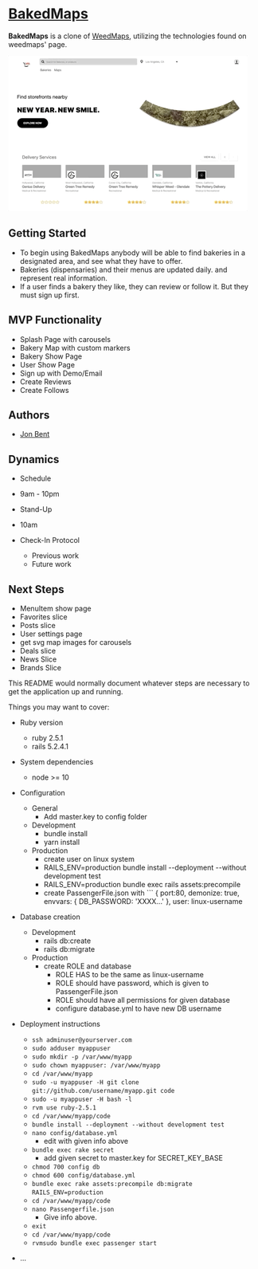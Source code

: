 # [BakedMaps](http://www.baked-maps.com)

**BakedMaps** is a clone of [WeedMaps](http://www.weedmaps.com), utilizing the technologies found on weedmaps' page.

![page-gif](/bakedmaps-home-gif.gif)

## Getting Started
- To begin using BakedMaps anybody will be able to find bakeries in a designated area, and see what they have to offer.
- Bakeries (dispensaries) and their menus are updated daily. and represent real information.
- If a user finds a bakery they like, they can review or follow it. But they must sign up first.

## MVP Functionality
* Splash Page with carousels
* Bakery Map with custom markers
* Bakery Show Page
* User Show Page
* Sign up with Demo/Email
* Create Reviews
* Create Follows

## Authors
- [Jon Bent](https://github.com/jonbent)

## Dynamics
* Schedule
 * 9am - 10pm
* Stand-Up
 * 10am

* Check-In Protocol
  * Previous work
  * Future work
  
## Next Steps

- MenuItem show page
- Favorites slice
- Posts slice
- User settings page
- get svg map images for carousels
- Deals slice
- News Slice
- Brands Slice

This README would normally document whatever steps are necessary to get the
application up and running.

Things you may want to cover:

* Ruby version
  * ruby 2.5.1
  * rails 5.2.4.1
* System dependencies
  * node >= 10
* Configuration
  * General
    * Add master.key to config folder
  * Development
    * bundle install
    * yarn install
  * Production
    * create user on linux system
    * RAILS_ENV=production bundle install --deployment --without development test
    * RAILS_ENV=production bundle exec rails assets:precompile
    * create PassengerFile.json with ```
        {
          port:80, 
          demonize: true, 
          envvars: {
            DB_PASSWORD: 'XXXX...'
          },
          user: linux-username
* Database creation
  * Development
    * rails db:create
    * rails db:migrate
  * Production
    * create ROLE and database
       * ROLE HAS to be the same as linux-username
       * ROLE should have password, which is given to PassengerFile.json
       * ROLE should have all permissions for given database
       * configure database.yml to have new DB username

* Deployment instructions
  * `ssh adminuser@yourserver.com`
  * `sudo adduser myappuser`
  * `sudo mkdir -p /var/www/myapp`
  * `sudo chown myappuser: /var/www/myapp`
  * `cd /var/www/myapp`
  * `sudo -u myappuser -H git clone git://github.com/username/myapp.git code`
  * `sudo -u myappuser -H bash -l`
  * `rvm use ruby-2.5.1`
  * `cd /var/www/myapp/code`
  * `bundle install --deployment --without development test`
  * `nano config/database.yml`
    * edit with given info above
  * `bundle exec rake secret`
    * add given secret to master.key for SECRET_KEY_BASE
  * `chmod 700 config db`
  * `chmod 600 config/database.yml`
  * `bundle exec rake assets:precompile db:migrate RAILS_ENV=production`
  * `cd /var/www/myapp/code`
  * `nano Passengerfile.json`
    * Give info above.
  * `exit`
  * `cd /var/www/myapp/code`
  * `rvmsudo bundle exec passenger start`
* ...
